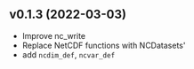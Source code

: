 ## v0.1.3 (2022-03-03)

- Improve nc_write
- Replace NetCDF functions with NCDatasets'
- add `ncdim_def`, `ncvar_def`

